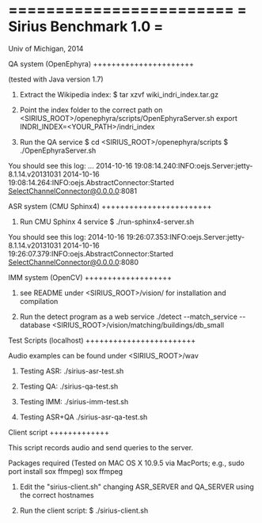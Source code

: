 
========================
= Sirius Benchmark 1.0 =
========================
Univ of Michigan, 2014

QA system (OpenEphyra)
++++++++++++++++++++++

(tested with Java version 1.7)

1) Extract the Wikipedia index:
$ tar xzvf wiki_indri_index.tar.gz

2) Point the index folder to the correct path on <SIRIUS_ROOT>/openephyra/scripts/OpenEphyraServer.sh
export INDRI_INDEX=<YOUR_PATH>/indri_index

3) Run the QA service
$ cd <SIRIUS_ROOT>/openephyra/scripts
$ ./OpenEphyraServer.sh

You should see this log:
...
2014-10-16 19:08:14.240:INFO:oejs.Server:jetty-8.1.14.v20131031
2014-10-16 19:08:14.264:INFO:oejs.AbstractConnector:Started SelectChannelConnector@0.0.0.0:8081


ASR system (CMU Sphinx4)
++++++++++++++++++++++++

1) Run CMU Sphinx 4 service
$ ./run-sphinx4-server.sh

You should see this log:
2014-10-16 19:26:07.353:INFO:oejs.Server:jetty-8.1.14.v20131031
2014-10-16 19:26:07.379:INFO:oejs.AbstractConnector:Started SelectChannelConnector@0.0.0.0:8080


IMM system (OpenCV)
+++++++++++++++++++

1) see README under <SIRIUS_ROOT>/vision/ for installation and compilation

2) Run the detect program as a web service
./detect --match_service --database <SIRIUS_ROOT>/vision/matching/buildings/db_small


Test Scripts (localhost)
++++++++++++++++++++++++

Audio examples can be found under <SIRIUS_ROOT>/wav

1) Testing ASR:
./sirius-asr-test.sh

2) Testing QA:
./sirius-qa-test.sh

3) Testing IMM:
./sirius-imm-test.sh

4) Testing ASR+QA
./sirius-asr-qa-test.sh

Client script 
+++++++++++++

This script records audio and send queries to the server.

Packages required (Tested on MAC OS X 10.9.5 via MacPorts; e.g., sudo port install sox ffmpeg)
sox
ffmpeg

1) Edit the "sirius-client.sh" changing ASR_SERVER and QA_SERVER using the correct hostnames

2) Run the client script:
$ ./sirius-client.sh



